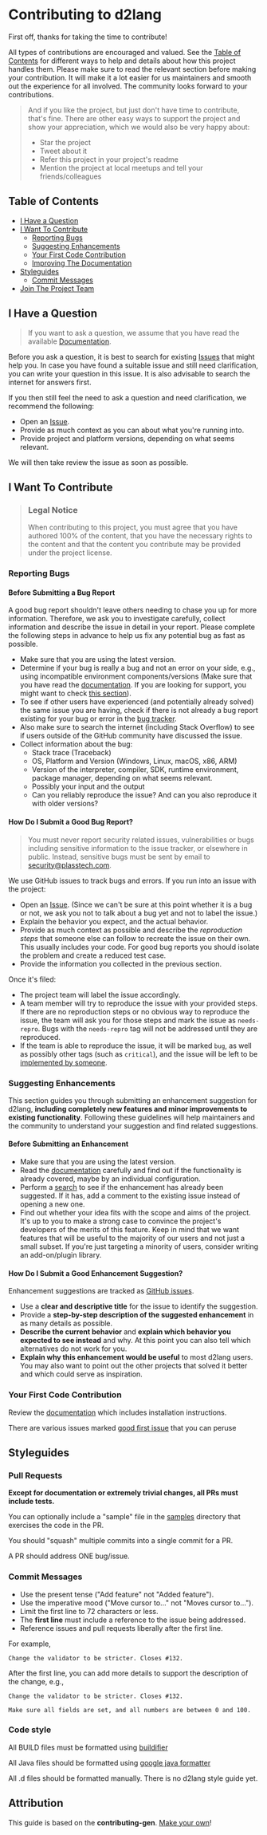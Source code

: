 <!-- omit in toc -->
# Contributing to d2lang

First off, thanks for taking the time to contribute! 

All types of contributions are encouraged and valued. See the [Table of Contents](#table-of-contents) for different ways to help and details about how this project handles them. Please make sure to read the relevant section before making your contribution. It will make it a lot easier for us maintainers and smooth out the experience for all involved. The community looks forward to your contributions. 

> And if you like the project, but just don't have time to contribute, that's fine. There are other easy ways to support the project and show your appreciation, which we would also be very happy about:
> - Star the project
> - Tweet about it
> - Refer this project in your project's readme
> - Mention the project at local meetups and tell your friends/colleagues

<!-- omit in toc -->
## Table of Contents

- [I Have a Question](#i-have-a-question)
- [I Want To Contribute](#i-want-to-contribute)
  - [Reporting Bugs](#reporting-bugs)
  - [Suggesting Enhancements](#suggesting-enhancements)
  - [Your First Code Contribution](#your-first-code-contribution)
  - [Improving The Documentation](#improving-the-documentation)
- [Styleguides](#styleguides)
  - [Commit Messages](#commit-messages)
- [Join The Project Team](#join-the-project-team)



## I Have a Question

> If you want to ask a question, we assume that you have read the available [Documentation](/docs).

Before you ask a question, it is best to search for existing [Issues](https://github.com/dplassgit/d2lang/issues) that might help you. In case you have found a suitable issue and still need clarification, you can write your question in this issue. It is also advisable to search the internet for answers first.

If you then still feel the need to ask a question and need clarification, we recommend the following:

- Open an [Issue](https://github.com/dplassgit/d2lang/issues/new).
- Provide as much context as you can about what you're running into.
- Provide project and platform versions, depending on what seems relevant.

We will then take review the issue as soon as possible.


## I Want To Contribute

> ### Legal Notice <!-- omit in toc -->
> When contributing to this project, you must agree that you have authored 100% of the content, that you have the necessary rights to the content and that the content you contribute may be provided under the project license.

### Reporting Bugs

<!-- omit in toc -->
#### Before Submitting a Bug Report

A good bug report shouldn't leave others needing to chase you up for more information. Therefore, we ask you to investigate carefully, collect information and describe the issue in detail in your report. Please complete the following steps in advance to help us fix any potential bug as fast as possible.

- Make sure that you are using the latest version.
- Determine if your bug is really a bug and not an error on your side, e.g., using incompatible environment components/versions (Make sure that you have read the [documentation](/docs). If you are looking for support, you might want to check [this section](#i-have-a-question)).
- To see if other users have experienced (and potentially already solved) the same issue you are having, check if there is not already a bug report existing for your bug or error in the [bug tracker](https://github.com/dplassgit/d2lang/issues?q=label%3Abug).
- Also make sure to search the internet (including Stack Overflow) to see if users outside of the GitHub community have discussed the issue.
- Collect information about the bug:
  - Stack trace (Traceback)
  - OS, Platform and Version (Windows, Linux, macOS, x86, ARM)
  - Version of the interpreter, compiler, SDK, runtime environment, package manager, depending on what seems relevant.
  - Possibly your input and the output
  - Can you reliably reproduce the issue? And can you also reproduce it with older versions?

<!-- omit in toc -->
#### How Do I Submit a Good Bug Report?

> You must never report security related issues, vulnerabilities or bugs including sensitive information to the issue tracker, or elsewhere in public. Instead, sensitive bugs must be sent by email to <security@plasstech.com>.

We use GitHub issues to track bugs and errors. If you run into an issue with the project:

- Open an [Issue](https://github.com/dplassgit/d2lang/issues/new). (Since we can't be sure at this point whether it is a bug or not, we ask you not to talk about a bug yet and not to label the issue.)
- Explain the behavior you expect, and the actual behavior.
- Provide as much context as possible and describe the *reproduction steps* that someone else can follow to recreate the issue on their own. This usually includes your code. For good bug reports you should isolate the problem and create a reduced test case.
- Provide the information you collected in the previous section.

Once it's filed:

- The project team will label the issue accordingly.
- A team member will try to reproduce the issue with your provided steps. If there are no reproduction steps or no obvious way to reproduce the issue, the team will ask you for those steps and mark the issue as `needs-repro`. Bugs with the `needs-repro` tag will not be addressed until they are reproduced.
- If the team is able to reproduce the issue, it will be marked `bug`, as well as possibly other tags (such as `critical`), and the issue will be left to be [implemented by someone](#your-first-code-contribution).


### Suggesting Enhancements

This section guides you through submitting an enhancement suggestion for d2lang, **including completely new features and minor improvements to existing functionality**. Following these guidelines will help maintainers and the community to understand your suggestion and find related suggestions.

<!-- omit in toc -->
#### Before Submitting an Enhancement

- Make sure that you are using the latest version.
- Read the [documentation](/docs) carefully and find out if the functionality is already covered, maybe by an individual configuration.
- Perform a [search](https://github.com/dplassgit/d2lang/issues) to see if the enhancement has already been suggested. If it has, add a comment to the existing issue instead of opening a new one.
- Find out whether your idea fits with the scope and aims of the project. It's up to you to make a strong case to convince the project's developers of the merits of this feature. Keep in mind that we want features that will be useful to the majority of our users and not just a small subset. If you're just targeting a minority of users, consider writing an add-on/plugin library.

<!-- omit in toc -->
#### How Do I Submit a Good Enhancement Suggestion?

Enhancement suggestions are tracked as [GitHub issues](https://github.com/dplassgit/d2lang/issues).

- Use a **clear and descriptive title** for the issue to identify the suggestion.
- Provide a **step-by-step description of the suggested enhancement** in as many details as possible.
- **Describe the current behavior** and **explain which behavior you expected to see instead** and why. At this point you can also tell which alternatives do not work for you.
- **Explain why this enhancement would be useful** to most d2lang users. You may also want to point out the other projects that solved it better and which could serve as inspiration.


### Your First Code Contribution

Review the [documentation](/docs/running.md)
which includes installation instructions.

There are various issues marked [good first issue](https://github.com/dplassgit/d2lang/labels/good%20first%20issue) that you can peruse

## Styleguides

### Pull Requests

**Except for documentation or extremely trivial changes, all PRs must include tests.** 

You can optionally include a "sample" file in the [samples](https://github.com/dplassgit/d2lang/tree/trunk/samples) directory
that exercises the code in the PR.

You should "squash" multiple commits into a single commit for a PR.

A PR should address ONE bug/issue.


### Commit Messages

* Use the present tense ("Add feature" not "Added feature").
* Use the imperative mood ("Move cursor to..." not "Moves cursor to...").
* Limit the first line to 72 characters or less.
* The **first line** must include a reference to the issue being addressed.
* Reference issues and pull requests liberally after the first line.

For example,

```
Change the validator to be stricter. Closes #132.
```

After the first line, you can add more details to support the description of the change, e.g., 

```
Change the validator to be stricter. Closes #132.

Make sure all fields are set, and all numbers are between 0 and 100.
```

### Code style

All BUILD files must be formatted using [buildifier](https://github.com/bazelbuild/buildtools/blob/master/buildifier/README.md)

All Java files should be formatted using [google java formatter](https://github.com/google/google-java-format)

All .d files should be formatted manually. There is no d2lang style guide yet.


<!-- omit in toc -->
## Attribution
This guide is based on the **contributing-gen**. [Make your own](https://github.com/bttger/contributing-gen)!
